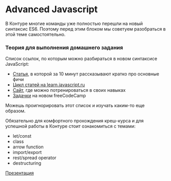 # Advanced Javascript

В Контуре многие команды уже полностью перешли на новый синтаксис ES6. Поэтому перед этим блоком
мы советуем разобраться в этой теме самостоятельно.

### Теория для выполнения домашнего задания

Список ссылок, по которым можно разбираться в новом синтаксисе JavaScript:

- [Статья](http://www.js-craft.io/blog/10-The-10-min-ES6-course-for-the-beginner-React-Developer/),
 в которой за 10 минут рассказывают кратко про основные фичи
- [Цикл статей на learn.javascript.ru](https://learn.javascript.ru/es-modern)  
- [Сайт](http://es6katas.org/), где можно потренироваться в своих навыках 
- [Задачки](https://beta.freecodecamp.org/en/challenges/es6/introduction-to-the-es6-challenges) на новом freeCodeCamp

Можешь проигнорировать этот список и изучать каким-то еще образом.

Обязательно для комфортного прохождения креш-курса и для успешной работы в Контуре стоит ознакомиться с темами:   

- let/const
- class
- arrow function
- import/export
- rest/spread operator
- destructuring

[Презентация](https://kontur-courses.github.io/advanced-js/#/)
